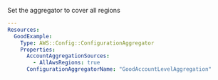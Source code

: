 
Set the aggregator to cover all regions

```yaml
---
Resources:
  GoodExample:
    Type: AWS::Config::ConfigurationAggregator
    Properties:
      AccountAggregationSources:
        - AllAwsRegions: true
      ConfigurationAggregatorName: "GoodAccountLevelAggregation"
```
